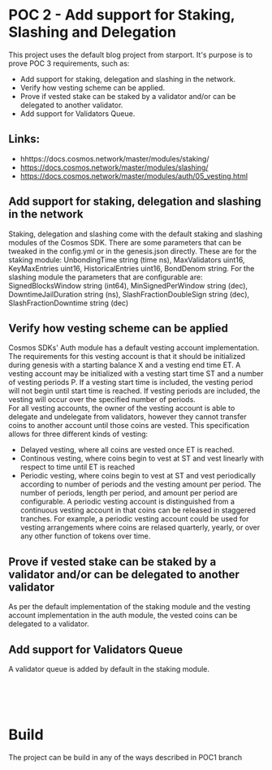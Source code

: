 # POC 2 - Add support for Staking, Slashing and Delegation
This project uses the default blog project from starport. It's purpose is to prove POC 3 requirements, such as:
 - Add support for staking, delegation and slashing in the network. 
 - Verify how vesting scheme can be applied. 
 - Prove if vested stake can be staked by a validator and/or can be delegated to another validator.
 - Add support for Validators Queue.

## Links:
 - hhttps://docs.cosmos.network/master/modules/staking/
 - https://docs.cosmos.network/master/modules/slashing/
 - https://docs.cosmos.network/master/modules/auth/05_vesting.html


## Add support for staking, delegation and slashing in the network
Staking, delegation and slashing come with the default staking and slashing modules of the Cosmos SDK. There are some parameters that can be tweaked in the config.yml or in the genesis.json directly. These are for the staking module: UnbondingTime	string (time ns), MaxValidators	uint16, KeyMaxEntries	uint16, HistoricalEntries	uint16, BondDenom	string. For the slashing module the parameters that are configurable are: SignedBlocksWindow	string (int64), MinSignedPerWindow	string (dec), DowntimeJailDuration	string (ns), SlashFractionDoubleSign	string (dec), SlashFractionDowntime	string (dec)

## Verify how vesting scheme can be applied
Cosmos SDKs' Auth module has a default vesting account implementation. The requirements for this vesting account is that it should be initialized during genesis with a starting balance X and a vesting end time ET. A vesting account may be initialized with a vesting start time ST and a number of vesting periods P. If a vesting start time is included, the vesting period will not begin until start time is reached. If vesting periods are included, the vesting will occur over the specified number of periods.</br>
For all vesting accounts, the owner of the vesting account is able to delegate and undelegate from validators, however they cannot transfer coins to another account until those coins are vested. This specification allows for three different kinds of vesting:</br>

- Delayed vesting, where all coins are vested once ET is reached.
- Continous vesting, where coins begin to vest at ST and vest linearly with respect to time until ET is reached
- Periodic vesting, where coins begin to vest at ST and vest periodically according to number of periods and the vesting amount per period. The number of periods, length per period, and amount per period are configurable. A periodic vesting account is distinguished from a continuous vesting account in that coins can be released in staggered tranches. For example, a periodic vesting account could be used for vesting arrangements where coins are relased quarterly, yearly, or over any other function of tokens over time.

## Prove if vested stake can be staked by a validator and/or can be delegated to another validator
As per the default implementation of the staking module and the vesting account implementation in the auth module, the vested coins can be delegated to a validator.

## Add support for Validators Queue
A validator queue is added by default in the staking module.

<br />
<br />
<br />

# Build
The project can be build in any of the ways described in POC1 branch


